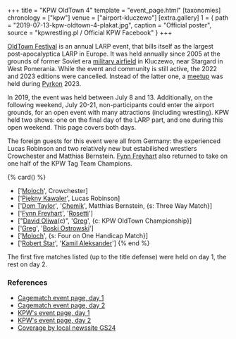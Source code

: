 +++
title = "KPW OldTown 4"
template = "event_page.html"
[taxonomies]
chronology = ["kpw"]
venue = ["airport-kluczewo"]
[extra.gallery]
1 = { path = "2019-07-13-kpw-oldtown-4-plakat.jpg", caption = "Official poster", source = "kpwrestling.pl / Official KPW Facebook" }
+++

[OldTown Festival][oldtown] is an annual LARP event, that bills itself as the largest post-apocalyptica LARP in Europe. It was held annually since 2005 at the grounds of former Soviet era [military airfield][airfield-wiki] in Kluczewo, near Stargard in West Pomerania. While the event and community is still active, the 2022 and 2023 editions were cancelled. Instead of the latter one, a [meetup][oldtown-meetup] was held during [Pyrkon][pyrkon] 2023.

In 2019, the event was held between July 8 and 13. Additionally, on the following weekend, July 20-21, non-participants could enter the airport grounds, for an open event with many attractions (including wrestling). KPW held two shows: one on the final day of the LARP part, and one during this open weekend. This page covers both days.

The foreign guests for this event were all from Germany: the experienced Lucas Robinson and two relatively new but estabilished wrestlers Crowchester and Matthias Bernstein. [Fynn Freyhart](@/w/fynn-freyhart.md) also returned to take on one half of the KPW Tag Team Champions.

{% card() %}
- ['[Moloch](@/w/moloch.md)', Crowchester]
- ['[Piękny Kawaler](@/w/piekny-kawaler.md)', Lucas Robinson]
- ['[Dom Taylor](@/w/dom-taylor.md)', '[Chemik](@/w/chemik.md)', Matthias Bernstein,
  {s: Three Way Match}]
- ['[Fynn Freyhart](@/w/fynn-freyhart.md)', '[Rosetti](@/w/rosetti.md)']
- ["[David Oliwa](@/w/david-oliwa.md)(c)", '[Greg](@/w/greg.md)', {c: KPW OldTown
      Championship}]
- ['[Greg](@/w/greg.md)', '[Boski Ostrowski](@/w/ostrowski.md)']
- ['[Moloch](@/w/moloch.md)', {s: Four on One Handicap Match}]
- ['[Robert Star](@/w/robert-star.md)', '[Kamil Aleksander](@/w/kamil-aleksander.md)']
{% end %}

The first five matches listed (up to the title defense) were held on day 1, the rest on day 2.

### References

* [Cagematch event page, day 1](https://www.cagematch.net/?id=1&nr=319861)
* [Cagematch event page, day 2](https://www.cagematch.net/?id=1&nr=319862)
* [KPW's event page, day 1](https://kpwrestling.pl/events/kpw-oldtown-4/)
* [KPW's event page, day 2](https://kpwrestling.pl/events/OldTown-Weekend/)
* [Coverage by local newssite GS24](https://gs24.pl/stargard-na-bylym-lotnisku-w-kluczewie-rozpoczal-sie-oldtown-festival-2019-zdjecia/ar/c13-14259589)

[oldtown]: https://oldtownfestival.net/
[airfield-wiki]: https://en.wikipedia.org/wiki/Kluczewo_Airfield
[cancel-2022-facebook]: https://www.facebook.com/OldTownPL/posts/7628871287138919
[oldtown-meetup]: https://www.facebook.com/events/563804182505079/
[pyrkon]: https://pyrkon.pl/
